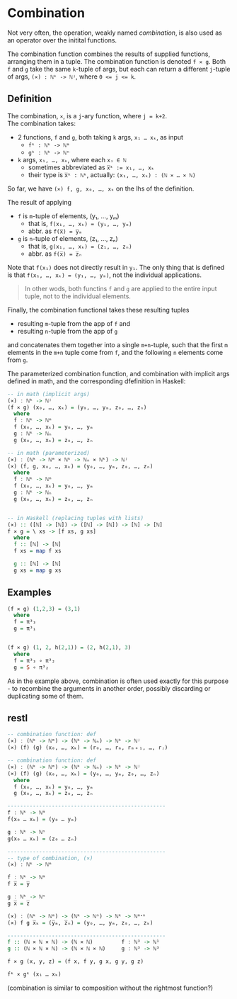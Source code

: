 # Combination

Not very often, the operation, weakly named *combination*, is also used as an operator over the initital functions.

The combination function combines the results of supplied functions, arranging them in a tuple. The combination function is denoted `f ⨯ g`. Both `f` and `g` take the same `k`-tuple of args, but each can return a different `j`-tuple of args, `(⨯) : ℕᵏ -> ℕʲ`, where `0 <= j <= k`.

## Definition

The combination, `⨯`, is a `j`-ary function, where `j = k+2`.   
The combination takes:
- 2 functions, `f` and `g`, both taking `k` args, `x₁ … xₖ`, as input
  - `fᵏ : ℕᵏ -> ℕᵐ`
  - `gᵏ : ℕᵏ -> ℕⁿ`
- `k` args, `x₁, …, xₖ`, where each `xᵢ ∈ ℕ`
  - sometimes abbreviated as `x̅ᵏ := x₁, …, xₖ`
  - their type is `x̅ᵏ : ℕᵏ`, actually: `(x₁, …, xₖ) : (ℕ ⨯ … ⨯ ℕ)`

So far, we have `(⨯) f, g, x₀, …, xₖ` on the lhs of the definition.

The result of applying
- `f` is `m`-tuple of elements, (y₁, …, yₘ)
  - that is, `f(x₁, …, xₖ) = (y₁, …, yₘ)`
  - abbr. as `f(x̅) = y̅ₘ`
- `g` is `n`-tuple  of elements, (z₁, …, zₙ)
  - that is, `g(x₁, …, xₖ) = (z₁, …, zₙ)`
  - abbr. as `f(x̅) = z̅ₙ`

Note that `f(x₁)` does not directly result in `y₁`. The only thing that is defined is that `f(x₁, …, xₖ) = (y₁, …, yₘ)`, not the individual applications. 

>In other wods, both functins `f` and `g` are applied to the entire input tuple, not to the individual elements.

Finally, the combination functional takes these resulting tuples 
- resulting `m`-tuple from the app of `f` and
- resulting `n`-tuple from the app of `g`

and concatenates them together into a single `m+n`-tuple, 
such that 
the first `m` elements in the `m+n` tuple come from `f`, 
and the following `n` elements come from `g`. 

The parameterized combination function, and combination with implicit args defined in math, and the corresponding dfefinition in Haskell:

```hs
-- in math (implicit args)
(⨯) : ℕᵏ -> ℕʲ
(f ⨯ g) (x₀, …, xₖ) = (y₀, …, yₘ, z₀, …, zₙ)
  where
  f : ℕᵏ -> ℕᵐ
  f (x₀, …, xₖ) = y₀, …, yₘ
  g : ℕᵏ -> ℕₙ
  g (x₀, …, xₖ) = z₀, …, zₙ

-- in math (parameterized)
(⨯) : (ℕᵏ -> ℕᵐ ⨯ ℕᵏ -> ℕₙ ⨯ ℕᵏ) -> ℕʲ
(⨯) (f, g, x₀, …, xₖ) = (y₀, …, yₘ, z₀, …, zₙ)
  where
  f : ℕᵏ -> ℕᵐ
  f (x₀, …, xₖ) = y₀, …, yₘ
  g : ℕᵏ -> ℕₙ
  g (x₀, …, xₖ) = z₀, …, zₙ


-- in Haskell (replacing tuples with lists)
(⨯) :: ([ℕ] -> [ℕ]) -> ([ℕ] -> [ℕ]) -> [ℕ] -> [ℕ]
f ⨯ g = \ xs -> [f xs, g xs]
  where
  f :: [ℕ] -> [ℕ]
  f xs = map f xs

  g :: [ℕ] -> [ℕ]
  g xs = map g xs
```

## Examples

```hs
(f ⨯ g) (1,2,3) = (3,1)
  where
  f = π³₃
  g = π³₁


(f ⨯ g) (1, 2, h(2,1)) = (2, h(2,1), 3)
  where
  f = π³₃ ∘ π³₂
  g = S ∘ π³₂
```

As in the example above, combination is often used exactly for this purpose - to recombine the arguments in another order, possibly discarding or duplicating some of them.



## restl

```hs
-- combination function: def
(⨯) : (ℕᵏ -> ℕᵐ) -> (ℕᵏ -> ℕₙ) -> ℕᵏ -> ℕʲ
(⨯) (f) (g) (x₀, …, xₖ) = (r₀, …, rₘ, rₘ﹢₁, …, rⱼ)

-- combination function: def
(⨯) : (ℕᵏ -> ℕᵐ) -> (ℕᵏ -> ℕₙ) -> ℕᵏ -> ℕʲ
(⨯) (f) (g) (x₀, …, xₖ) = (y₀, …, yₘ, z₀, …, zₙ)
  where
  f (x₀, …, xₖ) = y₀, …, yₘ
  g (x₀, …, xₖ) = z₀, …, zₙ

--------------------------------------------------
f : ℕᵏ -> ℕᵐ
f(x₀ … xₖ) = (y₀ … yₘ)

g : ℕᵏ -> ℕⁿ
g(x₀ … xₖ) = (z₀ … zₙ)

--------------------------------------------------
-- type of combination, (⨯)
(⨯) : ℕᵏ -> ℕᵐ

f : ℕᵏ -> ℕᵐ
f x̅ = y̅

g : ℕᵏ -> ℕⁿ
g x̅ = z̅

(⨯) : (ℕᵏ -> ℕᵐ) -> (ℕᵏ -> ℕⁿ) -> ℕᵏ -> ℕᵐᐩⁿ
(⨯) f g x̅ₖ = (y̅ₘ, z̅ₙ) = (y₀, …, yₘ, z₀, …, zₖ)

--------------------------------------------------
f :: (ℕ ⨯ ℕ ⨯ ℕ) -> (ℕ ⨯ ℕ)         f : ℕ³ -> ℕ¹
g :: (ℕ ⨯ ℕ ⨯ ℕ) -> (ℕ ⨯ ℕ ⨯ ℕ)     g : ℕ³ -> ℕ³

f ⨯ g (x, y, z) = (f x, f y, g x, g y, g z)

fᵏ ⨯ gᵏ (x₁ … xₖ)
```


(combination is similar to composition without the rightmost function?)
